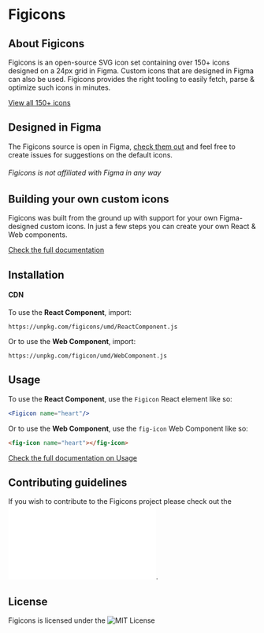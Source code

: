 # Figicons

## About Figicons

Figicons is an open-source SVG icon set containing over 150+ icons designed on a 24px grid in Figma. Custom icons that are designed in Figma can also be used. Figicons provides the right tooling to easily fetch, parse & optimize such icons in minutes.

[View all 150+ icons](https://figicons.com)

## Designed in Figma

The Figicons source is open in Figma, [check them out](https://www.figma.com/file/eIOdDEWeiHETuccK5xpfNhEc/Icons) and feel free to create issues for suggestions on the default icons.

###### Figicons is not affiliated with Figma in any way

## Building your own custom icons

Figicons was built from the ground up with support for your own Figma-designed custom icons. In just a few steps you can create your own React & Web components. 

[Check the full documentation](https://figicons.com/building-icons)

## Installation
#### CDN 

To use the **React Component**, import:

```
https://unpkg.com/figicons/umd/ReactComponent.js
```

Or to use the **Web Component**, import: 

```
https://unpkg.com/figicon/umd/WebComponent.js
```

## Usage
To use the **React Component**, use the `Figicon` React element like so:

```jsx
<Figicon name="heart"/>
```

Or to use the **Web Component**, use the `fig-icon` Web Component like so: 

```html
<fig-icon name="heart"></fig-icon>
```

[Check the full documentation on Usage](https://figicons.com/usage)

## Contributing guidelines

If you wish to contribute to the Figicons project please check out the ![contributing guidelines](CODE_OF_CONDUCT.md).

## License

Figicons is licensed under the ![MIT License](LICENSE)
